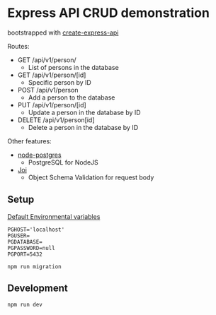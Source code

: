 
# Express API CRUD demonstration
bootstrapped with [create-express-api](https://www.npmjs.com/package/create-express-api)

Routes: 
  * GET /api/v1/person/
    * List of persons in the database
  * GET /api/v1/person/[id]
    * Specific person by ID
  * POST /api/v1/person
    * Add a person to the database
  * PUT /api/v1/person/[id]
    * Update a person in the database by ID
  * DELETE /api/v1/person[id]
    * Delete a person in the database by ID


Other features: 
* [node-postgres](https://node-postgres.com/)
  * PostgreSQL for NodeJS
* [Joi](https://www.npmjs.com/package/joi)
  * Object Schema Validation for request body

## Setup

[Default Environmental variables](https://node-postgres.com/features/connecting)
```
PGHOST='localhost'
PGUSER=
PGDATABASE=
PGPASSWORD=null
PGPORT=5432
```

```
npm run migration
```

## Development

```
npm run dev
```
